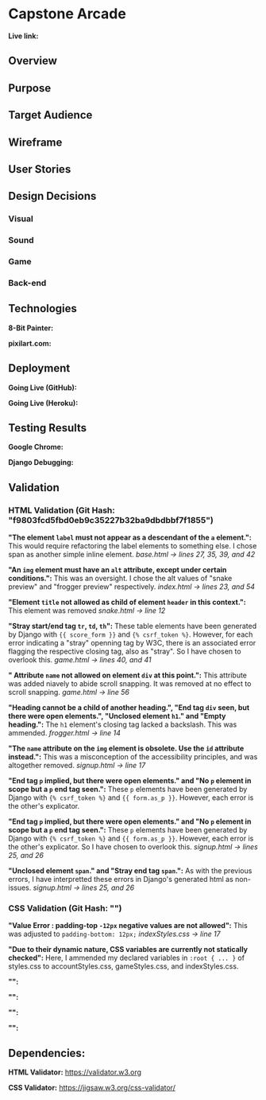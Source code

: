 # Capstone Arcade
**Live link:**

## Overview

## Purpose

## Target Audience

## Wireframe

## User Stories

## Design Decisions
### Visual

### Sound

### Game

### Back-end

## Technologies
**8-Bit Painter:**

**pixilart.com:**

## Deployment
**Going Live (GitHub):**

**Going Live (Heroku):**

## Testing Results
**Google Chrome:**

**Django Debugging:**

## Validation
### HTML Validation (Git Hash: "f9803fcd5fbd0eb9c35227b32ba9dbdbbf7f1855")
**"The element `label` must not appear as a descendant of the `a` element.":** This would require refactoring the label elements to something else. I chose span as another simple inline element.
*base.html -> lines 27, 35, 39, and 42*

**"An `img` element must have an `alt` attribute, except under certain conditions.":** This was an oversight. I chose the alt values of "snake preview" and "frogger preview" respectively.
*index.html -> lines 23, and 54*

**"Element `title` not allowed as child of element `header` in this context.":** This element was removed
*snake.html -> line 12*

**"Stray start/end tag `tr`, `td`, `th`":** These table elements have been generated by Django with `{{ score_form }}` and `{% csrf_token %}`. However, for each error indicating a "stray" openning tag by W3C, there is an associated error flagging the respective closing tag, also as "stray". So I have chosen to overlook this.
*game.html -> lines 40, and 41*

**" Attribute `name` not allowed on element `div` at this point.":** This attribute was added niavely to abide scroll snapping. It was removed at no effect to scroll snapping.
*game.html -> line 56*

**"Heading cannot be a child of another heading.", "End tag `div` seen, but there were open elements.", "Unclosed element `h1`." and "Empty heading.":** The `h1` element's closing tag lacked a backslash. This was ammended.
*frogger.html -> line 14*

**"The `name` attribute on the `img` element is obsolete. Use the `id` attribute instead.":** This was a misconception of the accessibility principles, and was altogether removed.
*signup.html -> line 17*

**"End tag `p` implied, but there were open elements." and "No `p` element in scope but a `p` end tag seen.":** These `p` elements have been generated by Django with `{% csrf_token %}` and `{{ form.as_p }}`. However, each error is the other's explicator.

**"End tag `p` implied, but there were open elements." and "No `p` element in scope but a `p` end tag seen.":** These `p` elements have been generated by Django with `{% csrf_token %}` and `{{ form.as_p }}`. However, each error is the other's explicator. So I have chosen to overlook this.
*signup.html -> lines 25, and 26*

**"Unclosed element `span`." and "Stray end tag `span`.":** As with the previous errors, I have interpretted these errors in Django's generated html as non-issues.
*signup.html -> lines 25, and 26*

### CSS Validation (Git Hash: "")
**"Value Error : padding-top `-12px` negative values are not allowed":** This was adjusted to `padding-bottom: 12px;`
*indexStyles.css -> line 17*

**"Due to their dynamic nature, CSS variables are currently not statically checked":** Here, I ammended my declared variables in `:root { ... }` of styles.css to accountStyles.css, gameStyles.css, and indexStyles.css.

**"":**

**"":**

**"":**

**"":**

## Dependencies:
**HTML Validator:** https://validator.w3.org

**CSS Validator:** https://jigsaw.w3.org/css-validator/